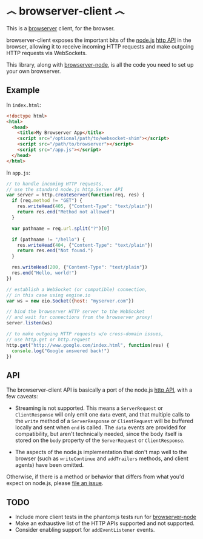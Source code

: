 ෴ browserver-client ෴
========================

This is a [browserver](http://browserver.org) client, for the browser.

browserver-client exposes the important bits of the [node.js](http://nodejs.org) [http API](http://nodejs.org/docs/latest/api/all.html#all_http) in the browser, allowing it to receive incoming HTTP requests and make outgoing HTTP requests via WebSockets.

This library, along with [browserver-node](https://github.com/jed/browserver-node), is all the code you need to set up your own browserver.

Example
-------

In `index.html`:

```html
<!doctype html>
<html>
  <head>
    <title>My Browserver App</title>
    <script src="/optional/path/to/websocket-shim"></script>
    <script src="/path/to/browserver"></script>
    <script src="/app.js"></script>
  </head>
</html>
```

In `app.js`:

```javascript
// to handle incoming HTTP requests,
// use the standard node.js http.Server API
var server = http.createServer(function(req, res) {
  if (req.method != "GET") {
    res.writeHead(405, {"Content-Type": "text/plain"})
    return res.end("Method not allowed")
  }

  var pathname = req.url.split("?")[0]

  if (pathname != "/hello") {
    res.writeHead(404, {"Content-Type": "text/plain"})
    return res.end("Not found.")
  }

  res.writeHead(200, {"Content-Type": "text/plain"})
  res.end("Hello, world!")
})

// establish a WebSocket (or compatible) connection,
// in this case using engine.io
var ws = new eio.Socket({host: "myserver.com"})

// bind the browserver HTTP server to the WebSocket
// and wait for connections from the browserver proxy!
server.listen(ws)

// to make outgoing HTTP requests w/o cross-domain issues,
// use http.get or http.request
http.get("http://www.google.com/index.html", function(res) {
  console.log("Google answered back!")
})
```

API
---

The browserver-client API is basically a port of the node.js [http API](http://nodejs.org/docs/latest/api/all.html#all_http), with a few caveats:

- Streaming is not supported. This means a `ServerRequest` or `ClientResponse` will only emit one `data` event, and that multiple calls to the `write` method of a `ServerResponse` or `ClientRequest` will be buffered locally and sent when `end` is called. The `data` events are provided for compatibility, but aren't technically needed, since the body itself is stored on the `body` property of the `ServerRequest` or `ClientResponse`.

- The aspects of the node.js implementation that don't map well to the browser (such as `writeContinue` and `addTrailers` methods, and client agents) have been omitted.

Otherwise, if there is a method or behavior that differs from what you'd expect on node.js, please [file an issue](https://github.com/jed/browser-client/issues).

TODO
----

- Include more client tests in the phantomjs tests run for [browserver-node](https://github.com/jed/browserver-node)
- Make an exhaustive list of the HTTP APIs supported and not supported.
- Consider enabling support for `addEventListener` events.
